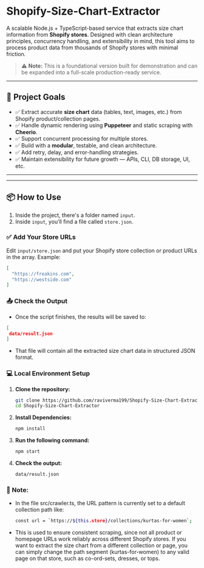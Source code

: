# Shopify-Size-Chart-Extractor
A scalable Node.js + TypeScript-based service that extracts size chart information from **Shopify stores**. Designed with clean architecture principles, concurrency handling, and extensibility in mind, this tool aims to process product data from thousands of Shopify stores with minimal friction.

> ⚠️ **Note:** This is a foundational version built for demonstration and can be expanded into a full-scale production-ready service.

---

## 📌 Project Goals

- ✅ Extract accurate **size chart** data (tables, text, images, etc.) from Shopify product/collection pages.
- ✅ Handle dynamic rendering using **Puppeteer** and static scraping with **Cheerio**.
- ✅ Support concurrent processing for multiple stores.
- ✅ Build with a **modular**, testable, and clean architecture.
- ✅ Add retry, delay, and error-handling strategies.
- ✅ Maintain extensibility for future growth — APIs, CLI, DB storage, UI, etc.

---

---

## 📦 How to Use

1. Inside the project, there's a folder named `input`.
2. Inside `input`, you’ll find a file called `store.json`.

### ✅ Add Your Store URLs

Edit `input/store.json` and put your Shopify store collection or product URLs in the array. Example:

```json
[
  "https://freakins.com",
  "https://westside.com"
]
```

### 📤 Check the Output
- Once the script finishes, the results will be saved to:
```json
[
 data/result.json
]
```
- That file will contain all the extracted size chart data in structured JSON format.

### 💻 Local Environment Setup

1. **Clone the repository:**

   ```bash
   git clone https://github.com/raviverma199/Shopify-Size-Chart-Extractor.git
   cd Shopify-Size-Chart-Extractor

   ```

2. **Install Dependencies:**

   ```bash
   npm install

   ```

3. **Run the following command:**

   ```bash
   npm start

   ```

4. **Check the output:**

   ```bash
   data/result.json

    ```

### 📌 Note:
- In the file src/crawler.ts, the URL pattern is currently set to a default collection path like:

  ```bash
  const url = `https://${this.store}/collections/kurtas-for-women`;

    ```
- This is used to ensure consistent scraping, since not all product or homepage URLs work reliably across different Shopify stores.
If you want to extract the size chart from a different collection or page, you can simply change the path segment (kurtas-for-women) to any valid page on that store, such as co-ord-sets, dresses, or tops.
